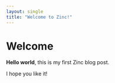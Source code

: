 ```yaml
---
layout: single
title: "Welcome to Zinc!"
---
```


# Welcome

**Hello world**, this is my first Zinc blog post.

I hope you like it!
